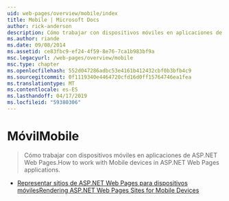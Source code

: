 ```yaml
---
uid: web-pages/overview/mobile/index
title: Mobile | Microsoft Docs
author: rick-anderson
description: Cómo trabajar con dispositivos móviles en aplicaciones de ASP.NET Web Pages.
ms.author: riande
ms.date: 09/08/2014
ms.assetid: ce83fbc9-ef24-4f59-8e76-7ca1b983bf9a
msc.legacyurl: /web-pages/overview/mobile
msc.type: chapter
ms.openlocfilehash: 552d047286adbc53e4161b412432cbf0b3bfb4c9
ms.sourcegitcommit: 0f1119340e4464720cfd16d0ff15764746ea1fea
ms.translationtype: MT
ms.contentlocale: es-ES
ms.lasthandoff: 04/17/2019
ms.locfileid: "59380306"
---
```

# <a name="mobile"></a><span data-ttu-id="7e650-103">Móvil</span><span class="sxs-lookup"><span data-stu-id="7e650-103">Mobile</span></span>

> <span data-ttu-id="7e650-104">Cómo trabajar con dispositivos móviles en aplicaciones de ASP.NET Web Pages.</span><span class="sxs-lookup"><span data-stu-id="7e650-104">How to work with Mobile devices in ASP.NET Web Pages applications.</span></span>


- [<span data-ttu-id="7e650-105">Representar sitios de ASP.NET Web Pages para dispositivos móviles</span><span class="sxs-lookup"><span data-stu-id="7e650-105">Rendering ASP.NET Web Pages Sites for Mobile Devices</span></span>](rendering-aspnet-web-pages-sites-for-mobile-devices.md)
